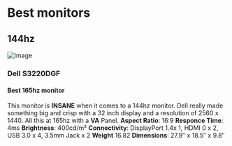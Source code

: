 # Best monitors 
## 144hz
![Image](https://i.dell.com/is/image/DellContent//content/dam/global-site-design/product_images/peripherals/output_devices/dell/monitors/s_series/s3220dgf/pdp/responsive/s3220dgf_curved_gaming_monitor_responsive_pdp_hero_504x350_1.jpg?fmt=jpg)
### Dell S3220DGF
#### Best 165hz monitor
This monitor is **INSANE** when it comes to a 144hz monitor. Dell really made something big and crisp with a 32 inch display and a resolution of 2560 x 1440. All this at 165hz with a **VA** Panel. 
**Aspect Ratio**: 16:9
**Responce Time**: 4ms
**Brightness**: 400cd/m²
**Connectivity**: DisplayPort 1.4x 1, HDMI 0 x 2, USB 3.0 x 4, 3.5mm Jack x 2
**Weight** 16.82
**Dimensions**: 27.9″ x 18.5″ x 9.8″
